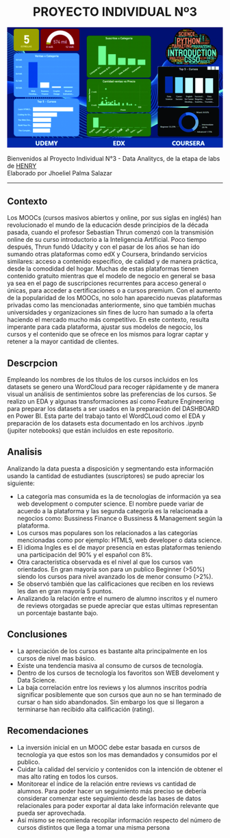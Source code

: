 # <h1 align=center> **PROYECTO INDIVIDUAL Nº3** </h1>
<p align=center><img src=https://github.com/Jhoeliel/PI-Data-Analytics/blob/main/Dashboard.jpg><p>

Bienvenidos al Proyecto Individual N°3 - Data Analitycs, de la etapa de labs de [HENRY](https://www.soyhenry.com/)
<br/>
Elaborado por Jhoeliel Palma Salazar
<hr>

## **Contexto**
Los MOOCs (cursos masivos abiertos y online, por sus siglas en inglés) han revolucionado el mundo de la educación desde principios de la década pasada, cuando el profesor Sebastian Thrun comenzó con la transmisión online de su curso introductorio a la Inteligencia Artificial. Poco tiempo después, Thrun fundó Udacity y con el pasar de los años se han ido sumando otras plataformas como edX y Coursera, brindando servicios similares: acceso a contenido específico, de calidad y de manera práctica, desde la comodidad del hogar. Muchas de estas plataformas tienen contenido gratuito mientras que el modelo de negocio en general se basa ya sea en el pago de suscripciones recurrentes para acceso general o únicas, para acceder a certificaciones o a cursos premium. Con el aumento de la popularidad de los MOOCs, no solo han aparecido nuevas plataformas privadas como las mencionadas anteriormente, sino que también muchas universidades y organizaciones sin fines de lucro han sumado a la oferta haciendo el mercado mucho más competitivo. En este contexto, resulta imperante para cada plataforma, ajustar sus modelos de negocio, los cursos y el contenido que se ofrece en los mismos para lograr captar y retener a la mayor cantidad de clientes.

## **Descrpcion**
Empleando los nombres de los títulos de los cursos incluidos en los datasets se genero una WordCloud para recoger rápidamente y de manera visual un análisis de sentimientos sobre las preferencias de los cursos.
Se realizo un EDA y algunas transformaciones así como Feature Engineering para preparar los datasets a ser usados en la preparación del DASHBOARD en Power BI. 
Esta parte del trabajo tanto el WordCLoud como el EDA y preparación de los datasets esta documentado en los archivos .ipynb (jupiter notebooks) que están incluidos en este repositorio.

## **Analisis**
Analizando la data puesta a disposición y segmentando esta información usando la cantidad de estudiantes (suscriptores) se pudo apreciar los siguiente:
* La categoría mas consumida es la de tecnologías de información ya sea web development o computer science. El nombre puede variar de acuerdo a la plataforma y las segunda categoría es la relacionada a negocios como: Bussiness Finance o Bussiness & Management según la plataforma.
* Los cursos mas populares son los relacionados a las categorías mencionadas como por ejemplo: HTML5, web developer o data science.
* El idioma Ingles es el de mayor presencia en estas plataformas teniendo una participación del 90% y el español con 8%.
* Otra característica observada es el nivel al que los cursos van orientados. En gran mayoría son para un publico Beginner (>50%) siendo los cursos para nivel avanzado los de menor consumo (>2%).
* Se observó también que las calificaciones que reciben en los reviews les dan en gran mayoría 5 puntos.
* Analizando la relación entre el numero de alumno inscritos y el numero de reviews otorgadas se puede apreciar que estas ultimas representan un porcentaje bastante bajo. 

## **Conclusiones**
* La apreciación de los cursos es bastante alta principalmente en los cursos de nivel mas básico.
* Existe una tendencia masiva al consumo de cursos de tecnología.
* Dentro de los cursos de tecnología los favoritos son WEB develoment y Data Science.
* La baja correlación entre los reviews y los alumnos inscritos podría significar posiblemente que son cursos que aun no se han terminado de cursar o han sido abandonados. Sin embargo los que si llegaron a terminarse han recibido alta calificación (rating).

## **Recomendaciones**
* La inversión inicial en un MOOC debe estar basada en cursos de tecnología ya que estos son los mas demandados y consumidos por el publico.
* Cuidar la calidad del servicio y contenidos con la intención de obtener el mas alto rating en todos los cursos.
* Monitorear el índice de la relación entre reviews vs cantidad de alumnos. Para poder hacer un seguimiento más preciso se debería considerar comenzar este seguimiento desde las bases de datos relacionales para poder exportar al data lake información relevante que pueda ser aprovechada.
* Así mismo se recomienda recopilar información respecto del número de cursos distintos que llega a tomar una misma persona



